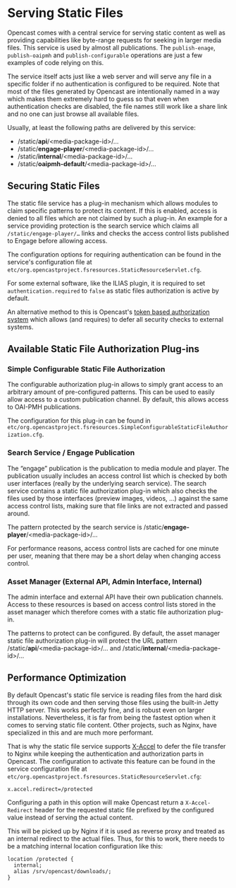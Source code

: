 Serving Static Files
====================

Opencast comes with a central service for serving static content as well as providing capabilities like byte-range
requests for seeking in larger media files. This service is used by almost all publications. The `publish-enage`,
`publish-oaipmh` and `publish-configurable` operations are just a few examples of code relying on this.

The service itself acts just like a web server and will serve any file in a specific folder if no authentication is
configured to be required. Note that most of the files generated by Opencast are intentionally named in a way which
makes them extremely hard to guess so that even when authentication checks are disabled, the file names still work like
a share link and no one can just browse all available files.

Usually, at least the following paths are delivered by this service:

- /static/**api**/<media-package-id\>/…
- /static/**engage-player**/<media-package-id\>/…
- /static/**internal**/<media-package-id\>/…
- /static/**oaipmh-default**/<media-package-id\>/…


Securing Static Files
---------------------

The static file service has a plug-in mechanism which allows modules to claim specific patterns to protect its content.
If this is enabled, access is denied to all files which are not claimed by such a plug-in. An example for a
service providing protection is the search service which claims all `/static/engage-player/…` links and checks the
access control lists published to Engage before allowing access.

The configuration options for requiring authentication can be found in the service's configuration file at
`etc/org.opencastproject.fsresources.StaticResourceServlet.cfg`.

For some external software, like the ILIAS plugin, it is required to set `authentication.required` to `false` as static files authorization is active by default.

An alternative method to this is Opencast's [token based authorization system](stream-security.md) which allows (and
requires) to defer all security checks to external systems.


Available Static File Authorization Plug-ins
--------------------------------------------

### Simple Configurable Static File Authorization

The configurable authorization plug-in allows to simply grant access to an arbitrary amount of pre-configured patterns.
This can be used to easily allow access to a custom publication channel. By default, this allows access to OAI-PMH
publications.

The configuration for this plug-in can be found in
`etc/org.opencastproject.fsresources.SimpleConfigurableStaticFileAuthorization.cfg`.


### Search Service / Engage Publication

The “engage” publication is the publication to media module and player. The publication usually includes an access
control list which is checked by both user interfaces (really by the underlying search service). The search service
contains a static file authorization plug-in which also checks the files used by those interfaces (preview images,
videos, …) against the same access control lists, making sure that file links are not extracted and passed around.

The pattern protected by the search service is /static/**engage-player**/<media-package-id\>/…

For performance reasons, access control lists are cached for one minute per user, meaning that there may be a short
delay when changing access control.


### Asset Manager (External API, Admin Interface, Internal)

The admin interface and external API have their own publication channels. Access to these resources is based on access
control lists stored in the asset manager which therefore comes with a static file authorization plug-in.

The patterns to protect can be configured. By default, the asset manager static file authorization plug-in will protect
the URL pattern  /static/**api**/<media-package-id\>/… and /static/**internal**/<media-package-id\>/…


Performance Optimization
------------------------

By default Opencast's static file service is reading files from the hard disk through its own code and then serving
those files using the built-in Jetty HTTP server. This works perfectly fine, and is robust even on larger installations.
Nevertheless, it is far from being the fastest option when it comes to serving static file content. Other projects, such
as Nginx, have specialized in this and are much more performant.

That is why the static file service supports [X-Accel](https://nginx.com/resources/wiki/start/topics/examples/x-accel/)
to defer the file transfer to Nginx while keeping the authentication and authorization parts in Opencast. The
configuration to activate this feature can be found in the service configuration file at
`etc/org.opencastproject.fsresources.StaticResourceServlet.cfg`:

```properties
x.accel.redirect=/protected
```

Configuring a path in this option will make Opencast return a `X-Accel-Redirect` header for the requested static file
prefixed by the configured value instead of serving the actual content.

This will be picked up by Nginx if it is used as reverse proxy and treated as an internal redirect to the actual files.
Thus, for this to work, there needs to be a matching internal location configuration like this:

```
location /protected {
  internal;
  alias /srv/opencast/downloads/;
}
```
